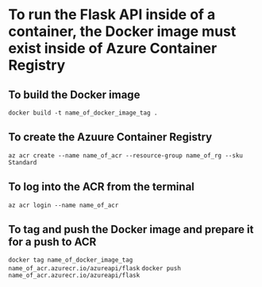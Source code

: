 # To run the Flask API inside of a container, the Docker image must exist inside of Azure Container Registry

## To build the Docker image
`docker build -t name_of_docker_image_tag .`

## To create the Azuure Container Registry

`az acr create --name name_of_acr --resource-group name_of_rg --sku Standard`

## To log into the ACR from the terminal

`az acr login --name name_of_acr`

## To tag and push the Docker image and prepare it for a push to ACR

`docker tag name_of_docker_image_tag name_of_acr.azurecr.io/azureapi/flask`
`docker push name_of_acr.azurecr.io/azureapi/flask`